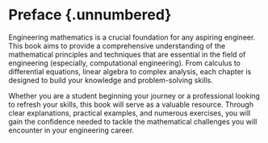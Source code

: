 # Preface {.unnumbered}

Engineering mathematics is a crucial foundation for any aspiring engineer. This book aims to provide a comprehensive understanding of the mathematical principles and techniques that are essential in the field of engineering (especially, computational engineering). From calculus to differential equations, linear algebra to complex analysis, each chapter is designed to build your knowledge and problem-solving skills.

Whether you are a student beginning your journey or a professional looking to refresh your skills, this book will serve as a valuable resource. Through clear explanations, practical examples, and numerous exercises, you will gain the confidence needed to tackle the mathematical challenges you will encounter in your engineering career.
